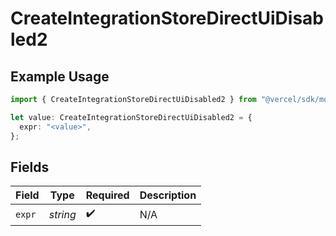 # CreateIntegrationStoreDirectUiDisabled2

## Example Usage

```typescript
import { CreateIntegrationStoreDirectUiDisabled2 } from "@vercel/sdk/models/createintegrationstoredirectop.js";

let value: CreateIntegrationStoreDirectUiDisabled2 = {
  expr: "<value>",
};
```

## Fields

| Field              | Type               | Required           | Description        |
| ------------------ | ------------------ | ------------------ | ------------------ |
| `expr`             | *string*           | :heavy_check_mark: | N/A                |